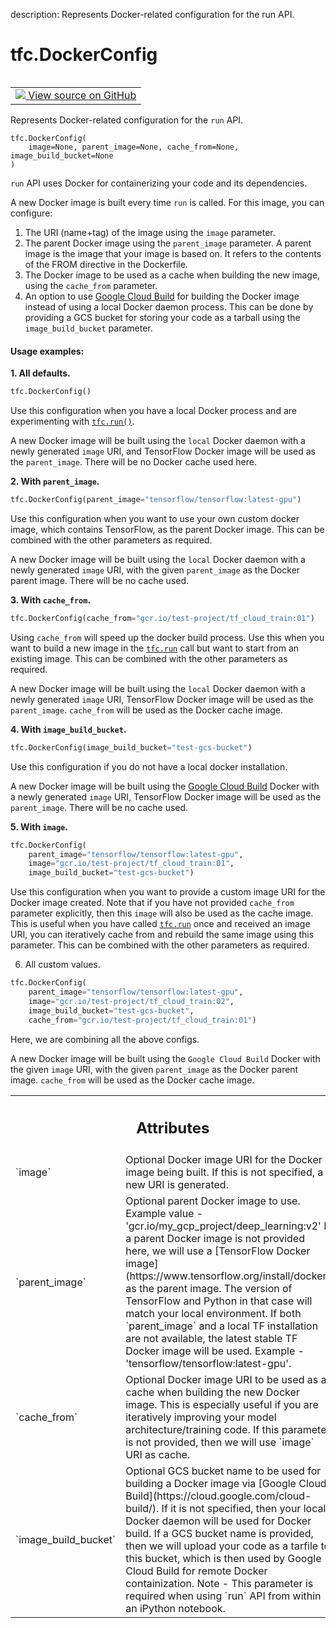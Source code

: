 description: Represents Docker-related configuration for the run API.

<div itemscope itemtype="http://developers.google.com/ReferenceObject">
<meta itemprop="name" content="tfc.DockerConfig" />
<meta itemprop="path" content="Stable" />
<meta itemprop="property" content="__init__"/>
</div>

# tfc.DockerConfig

<!-- Insert buttons and diff -->

<table class="tfo-notebook-buttons tfo-api nocontent" align="left">
<td>
  <a target="_blank" href="https://github.com/tensorflow/cloud/tree/master/src/python/tensorflow_cloud/core/docker_config.py#L17-L163">
    <img src="https://www.tensorflow.org/images/GitHub-Mark-32px.png" />
    View source on GitHub
  </a>
</td>
</table>



Represents Docker-related configuration for the `run` API.

<pre class="devsite-click-to-copy prettyprint lang-py tfo-signature-link">
<code>tfc.DockerConfig(
    image=None, parent_image=None, cache_from=None, image_build_bucket=None
)
</code></pre>



<!-- Placeholder for "Used in" -->

`run` API uses Docker for containerizing your code and its dependencies.

A new Docker image is built every time `run` is called. For this image, you
can configure:

1. The URI (name+tag) of the image using the `image` parameter.
2. The parent Docker image using the `parent_image` parameter. A parent
image is the image that your image is based on. It refers to the
contents of the FROM directive in the Dockerfile.
3. The Docker image to be used as a cache when building the new image,
using the `cache_from` parameter.
4. An option to use
[Google Cloud Build](https://cloud.google.com/cloud-build/) for building
the Docker image instead of using a local Docker daemon process. This
can be done by providing a GCS bucket for storing your code as a tarball
using the `image_build_bucket` parameter.

#### Usage examples:



**1. All defaults.**

```python
tfc.DockerConfig()
```

Use this configuration when you have a local Docker process and are
experimenting with <a href="../tfc/run.md"><code>tfc.run()</code></a>.

A new Docker image will be built using the `local` Docker daemon with a
newly generated `image` URI, and TensorFlow Docker image will be used as the
`parent_image`. There will be no Docker cache used here.

**2. With `parent_image`.**

```python
tfc.DockerConfig(parent_image="tensorflow/tensorflow:latest-gpu")
```

Use this configuration when you want to use your own custom docker image,
which contains TensorFlow, as the parent Docker image. This can be combined
with the other parameters as required.

A new Docker image will be built using the `local` Docker daemon with a
newly generated `image` URI, with the given `parent_image` as the Docker
parent image. There will be no cache used.

**3. With `cache_from`.**

```python
tfc.DockerConfig(cache_from="gcr.io/test-project/tf_cloud_train:01")
```

Using `cache_from` will speed up the docker build process. Use this when you
want to build a new image in the <a href="../tfc/run.md"><code>tfc.run</code></a> call but want to start from an
existing image. This can be combined with the other parameters as required.

A new Docker image will be built using the `local` Docker daemon with a
newly generated `image` URI, TensorFlow Docker image will be used as the
`parent_image`. `cache_from` will be used as the Docker cache image.

**4. With `image_build_bucket`.**

```python
tfc.DockerConfig(image_build_bucket="test-gcs-bucket")
```

Use this configuration if you do not have a local docker installation.

A new Docker image will be built using the
[Google Cloud Build](https://cloud.google.com/cloud-build) Docker with
a newly generated `image` URI, TensorFlow Docker image will be used as the
`parent_image`. There will be no cache used.

**5. With `image`.**

```python
tfc.DockerConfig(
    parent_image="tensorflow/tensorflow:latest-gpu",
    image="gcr.io/test-project/tf_cloud_train:01",
    image_build_bucket="test-gcs-bucket")
```

Use this configuration when you want to provide a custom image URI for the
Docker image created. Note that if you have not provided `cache_from`
parameter explicitly, then this `image` will also be used as the cache
image. This is useful when you have called <a href="../tfc/run.md"><code>tfc.run</code></a> once and received
an image URI, you can iteratively cache from and rebuild the same image
using this parameter. This can be combined with the other parameters as
required.

6. All custom values.

```python
tfc.DockerConfig(
    parent_image="tensorflow/tensorflow:latest-gpu",
    image="gcr.io/test-project/tf_cloud_train:02",
    image_build_bucket="test-gcs-bucket",
    cache_from="gcr.io/test-project/tf_cloud_train:01")
```

Here, we are combining all the above configs.

A new Docker image will be built using the `Google Cloud Build` Docker with
the given `image` URI, with the given `parent_image` as the Docker parent
image. `cache_from` will be used as the Docker cache image.



<!-- Tabular view -->
 <table class="responsive fixed orange">
<colgroup><col width="214px"><col></colgroup>
<tr><th colspan="2"><h2 class="add-link">Attributes</h2></th></tr>

<tr>
<td>
`image`
</td>
<td>
Optional Docker image URI for the Docker image being built.
If this is not specified, a new URI is generated.
</td>
</tr><tr>
<td>
`parent_image`
</td>
<td>
Optional parent Docker image to use.
Example value - 'gcr.io/my_gcp_project/deep_learning:v2'
If a parent Docker image is not provided here, we will use a
[TensorFlow Docker image](https://www.tensorflow.org/install/docker)
as the parent image. The version of TensorFlow and Python in that
case will match your local environment.
If both `parent_image` and a local TF installation are not
available, the latest stable TF Docker image will be used.
Example - 'tensorflow/tensorflow:latest-gpu'.
</td>
</tr><tr>
<td>
`cache_from`
</td>
<td>
Optional Docker image URI to be used as a cache when building
the new Docker image. This is especially useful if you are iteratively
improving your model architecture/training code.
If this parameter is not provided, then we will use `image` URI as
cache.
</td>
</tr><tr>
<td>
`image_build_bucket`
</td>
<td>
Optional GCS bucket name to be used for building a
Docker image via
[Google Cloud Build](https://cloud.google.com/cloud-build/).
If it is not specified, then your local Docker daemon will be used for
Docker build.
If a GCS bucket name is provided, then we will upload your code as
a tarfile to this bucket, which is then used by Google Cloud Build
for remote Docker containization.
Note - This parameter is required when using `run` API from within
an iPython notebook.
</td>
</tr>
</table>



